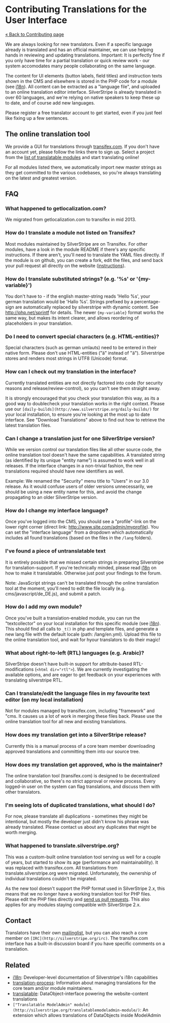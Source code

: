 # Contributing Translations for the User Interface

[« Back to Contributing page](../contributing)

We are always looking for new translators. Even if a specific language already is translated and has an official maintainer, we can use helping hands in reviewing and updating translations. Important: It is perfectly fine if you only have time for a partial translation or quick review work - our system accomodates many people collaborating on the same language.

The content for UI elements (button labels, field titles) and instruction texts shown in the CMS and elsewhere is stored in the PHP code for a module (see [i18n](/topics/i18n)). All content can be extracted as a "language file", and uploaded to an online translation editor interface. SilverStripe is already translated in over 60 languages, and we're relying on native speakers to keep these up to date, and of course add new languages. 

Please register a free translator account to get started, even if you just feel like fixing up a few sentences.

## The online translation tool

We provide a GUI for translations through [transifex.com](http://transifex.com).  If you don't have an account yet, please follow the links there to sign up.  Select a project from the [list of translatable modules](https://www.transifex.com/accounts/profile/silverstripe/) and start translating online!

For all modules listed there, we automatically import new master strings as they get committed to the various codebases, so you're always translating on the latest and greatest version.

## FAQ

### What happened to getlocalization.com?

We migrated from getlocalization.com to transifex in mid 2013.

### How do I translate a module not listed on Transifex?

Most modules maintained by SilverStripe are on Transifex.
For other modules, have a look in the module README if there's any specific instructions.
If there aren't, you'll need to translate the YAML files directly. If the module is on github,
you can create a fork, edit the files, and send back your pull request all directly on
the website ([instructions](https://help.github.com/articles/fork-a-repo)).

### How do I translate substituted strings? (e.g. '%s' or '{my-variable}')

You don't have to - if the english master-string reads 'Hello %s', your german translation would be 'Hallo %s'. Strings prefixed by a percentage-sign are automatically replaced by silverstripe with dynamic content. See http://php.net/sprintf for details. The newer `{my-variable}` format works the same way,
but makes its intent clearer, and allows reordering of placeholders in your translation.

### Do I need to convert special characters (e.g. HTML-entities)?

Special characters (such as german umlauts) need to be entered in their native form. Please don't use HTML-entities ("ä" instead of "ä"). Silverstripe stores and renders most strings in UTF8 (Unicode) format.

### How can I check out my translation in the interface?

Currently translated entities are not directly factored into code (for security reasons and release/review-control), so you can't see them straight away. 

It is strongly encouraged that you check your translation this way, as its a good way to doublecheck your translation works in the right context.
Please use our `[daily-builds](http://www.silverstripe.org/daily-builds/)` for your local installation, to ensure you're looking at the most up to date interface. See "Download Translations" above
to find out how to retrieve the latest translation files.

### Can I change a translation just for one SilverStripe version?

While we version control our translation files like all other source code,
the online translation tool doesn't have the same capabilities.
A translated string (as identified by its unique "entity name")
is assumed to work well in all releases. If the interface changes
in a non-trivial fashion, the new translations required should
have new identifiers as well.

Example: We renamed the "Security" menu title to "Users"
in our 3.0 release. As it would confuse users of older versions
unnecessarily, we should be using a new entity name for this,
and avoid the change propagating to an older SilverStripe version.

### How do I change my interface language?

Once you've logged into the CMS, you should see a "profile"-link on the lower right corner (direct link: http://www.site.com/admin/myprofile). You can set the "interface language" from a dropdown which automatically includes all found translations (based on the files in the `/lang` folders).

### I've found a piece of untranslatable text

It is entirely possible that we missed certain strings in preparing Silverstripe for translation-support. If you're technically minded, please read [i18n](/topics/i18n) on how to make it translatable. Otherwise just post your findings to the forum.

Note: JavaScript strings can't be translated through the online translation tool at the moment, 
you'll need to edit the file locally (e.g. cms/javascript/de_DE.js), and submit a patch. 

### How do I add my own module?

Once you've built a translation-enabled module, you can run the "textcollector" on your local installation for this specific module (see [i18n](/topics/i18n)). This should find all calls to `_t()` in php and template files, and generate a new lang file with the default locale (path: <mymodule>/lang/en.yml). Upload this file to the 
online translation tool, and wait for hyour translators to do their magic!

### What about right-to-left (RTL) languages (e.g. Arabic)?

SilverStripe doesn't have built-in support for attribute-based RTL-modifications (`<html dir="rtl">`). 
We are currently investigating the available options, and are eager to get feedback on your experiences with translating silverstripe RTL.

### Can I translate/edit the language files in my favourite text editor (on my local installation)

Not for modules managed by transifex.com, including "framework" and "cms.
It causes us a lot of work in merging these files back.
Please use the online translation tool for all new and existing translations.

### How does my translation get into a SilverStripe release?

Currently this is a manual process of a core team member downloading approved translations and committing them into our source tree.

### How does my translation get approved, who is the maintainer?

The online translation tool (transifex.com) is designed to be decentralized and collaborative,
so there's no strict approval or review process.
Every logged-in user on the system can flag translations,
and discuss them with other translators.

### I'm seeing lots of duplicated translations, what should I do?

For now, please translate all duplications - sometimes they might be intentional, but mostly the developer just didn't know his phrase was already translated. 
Please contact us about any duplicates that might be worth merging.

### What happened to translate.silverstripe.org?

This was a custom-built online translation tool serving us well for a couple of years,
but started to show its age (performance and maintainability). It was replaced
with transifex.com. All translations from translate.silverstripe.org were migrated.
Unfortunately, the ownership of individual translations couldn't be migrated.

As the new tool doesn't support the PHP format used in SilverStripe 2.x, 
this means that we no longer have a working translation tool for PHP files.
Please edit the PHP files directly and [send us pull requests](/misc/contributing).
This also applies for any modules staying compatible with SilverStripe 2.x.

## Contact

Translators have their own [mailinglist](https://groups.google.com/forum/#!forum/silverstripe-translators),
but you can also reach a core member on `[IRC](http://silverstripe.org/irc)`.
The transifex.com interface has a built-in discussion board if
you have specific comments on a translation.

## Related

 * [i18n](/topics/i18n): Developer-level documentation of Silverstripe's i18n capabilities
 * [translation-process](../translation-process): Information about managing translations for the core team and/or module maintainers.
 * [translatable](https://github.com/silverstripe/silverstripe-translatable): DataObject-interface powering the website-content translations
 * `["Translatable ModelAdmin" module](http://silverstripe.org/translatablemodeladmin-module/)`: An extension which allows translations of DataObjects inside ModelAdmin
